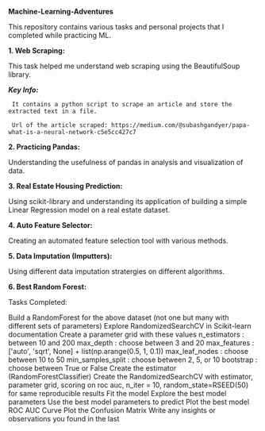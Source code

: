 **Machine-Learning-Adventures**

This repository contains various tasks and personal projects that I completed while practicing ML.

**1. Web Scraping:**

   This task helped me understand web scraping using the BeautifulSoup library.
   
 _**Key Info:**_
 
     It contains a python script to scrape an article and store the extracted text in a file.
     
     Url of the article scraped: https://medium.com/@subashgandyer/papa-what-is-a-neural-network-c5e5cc427c7
     
**2. Practicing Pandas:**

   Understanding the usefulness of pandas in analysis and visualization of data.


**3. Real Estate Housing Prediction:**

   Using scikit-library and understanding its application of building a simple Linear Regression model on a real estate dataset.

**4. Auto Feature Selector:**

   Creating an automated feature selection tool with various methods.

**5. Data Imputation (Imputters):**

   Using different data imputation stratergies on different algorithms.

**6. Best Random Forest:**

   Tasks Completed:

   Build a RandomForest for the above dataset (not one but many with different sets of parameters)
   Explore RandomizedSearchCV in Scikit-learn documentation
   Create a parameter grid with these values
   n_estimators : between 10 and 200
   max_depth : choose between 3 and 20
   max_features : ['auto', 'sqrt', None] + list(np.arange(0.5, 1, 0.1))
   max_leaf_nodes : choose between 10 to 50
   min_samples_split : choose between 2, 5, or 10
   bootstrap : choose between True or False
   Create the estimator (RandomForestClassifier)
   Create the RandomizedSearchCV with estimator, parameter grid, scoring on roc auc, n_iter = 10, random_state=RSEED(50) for same reproducible results
   Fit the model
   Explore the best model parameters
   Use the best model parameters to predict
   Plot the best model ROC AUC Curve
   Plot the Confusion Matrix
   Write any insights or observations you found in the last

   
